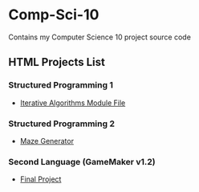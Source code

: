 # Comp-Sci-10
Contains my Computer Science 10 project source code 

## HTML Projects List
### Structured Programming 1
- [Iterative Algorithms Module File](https://logboy2000.github.io/Comp-Sci-30/Iterative%20Algorithms%201/index.html)

### Structured Programming 2
- [Maze Generator](https://logboy2000.github.io/Comp-Sci-30/Recursive%20Algorithms%201/Maze%20Generator/)

### Second Language  (GameMaker v1.2)
 - [Final Project](https://logboy2000.github.io/Comp-Sci-30/Object%20Oriented%20Programming/Elevens)